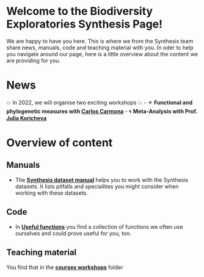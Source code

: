 # Welcome to the Biodiversity Exploratories Synthesis Page!
We are happy to have you here. This is where we from the Synthesis team share news, manuals, code and teaching material with you. In oder to help you navigate around our page, here is a little overview about the content we are providing for you. 

# News
:boom: In 2022, we will organise two exciting workshops :boom:
    - :eight_pointed_black_star: **Functional and phylogenetic measures with [Carlos Carmona](https://teguam.es/miembros/carlos-pcarmona/)**
    - :cyclone: **Meta-Analysis with Prof. [Julia Koricheva](https://pure.royalholloway.ac.uk/portal/en/persons/julia-koricheva(ab83b389-7258-48fd-8560-0c8de7b6c94a).html)**


# Overview of content
## Manuals
- The [**Synthesis dataset manual**](https://github.com/biodiversity-exploratories-synthesis/Synthesis_dataset_manual) helps you to work with the Synthesis datasets. It lists pitfalls and specialities you might consider when working with these datasets.

## Code
- In [**Useful functions**](https://github.com/biodiversity-exploratories-synthesis/Synthesis_useful_functions) you find a collection of functions we often use ourselves and could prove useful for you, too.

## Teaching material
You find that in the [**courses workshops**](https://github.com/biodiversity-exploratories-synthesis/Synthesis_courses_workshops) folder
